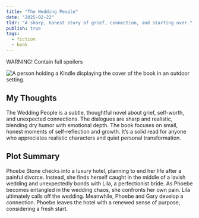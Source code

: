```yaml
---
title: "The Wedding People"
date: "2025-02-22"
tldr: "A sharp, honest story of grief, connection, and starting over."
publish: true
tags:
  - fiction
  - book
---
```


WARNING! Contain full spoilers

![A person holding a Kindle displaying the cover of the book in an outdoor setting.](/posts/2025-0222-the-wedding-people.webp)

## My Thoughts
The Wedding People is a subtle, thoughtful novel about grief, self-worth, and unexpected connections. The dialogues are sharp and realistic, blending dry humor with emotional depth. 
The book focuses on small, honest moments of self-reflection and growth. It’s a solid read for anyone who appreciates realistic characters and quiet personal transformation.

## Plot Summary
Phoebe Stone checks into a luxury hotel, planning to end her life after a painful divorce. Instead, she finds herself caught in the middle of a lavish wedding and unexpectedly bonds with Lila, a perfectionist bride.
As Phoebe becomes entangled in the wedding chaos, she confronts her own pain. Lila ultimately calls off the wedding. Meanwhile, Phoebe and Gary develop a connection. Phoebe leaves the hotel with a renewed sense of purpose, considering a fresh start.